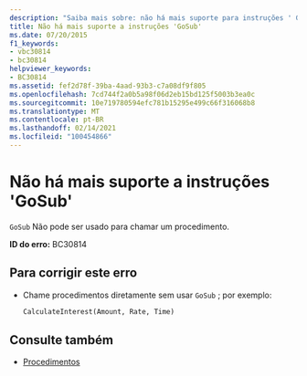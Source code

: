 ```yaml
---
description: "Saiba mais sobre: não há mais suporte para instruções ' GoSub '"
title: Não há mais suporte a instruções 'GoSub'
ms.date: 07/20/2015
f1_keywords:
- vbc30814
- bc30814
helpviewer_keywords:
- BC30814
ms.assetid: fef2d78f-39ba-4aad-93b3-c7a08df9f805
ms.openlocfilehash: 7cd744f2a0b5a98f06d2eb15bd125f5003b3ea0c
ms.sourcegitcommit: 10e719780594efc781b15295e499c66f316068b8
ms.translationtype: MT
ms.contentlocale: pt-BR
ms.lasthandoff: 02/14/2021
ms.locfileid: "100454866"
---
```

# <a name="gosub-statements-are-no-longer-supported"></a>Não há mais suporte a instruções 'GoSub'

`GoSub` Não pode ser usado para chamar um procedimento.  
  
 **ID do erro:** BC30814  
  
## <a name="to-correct-this-error"></a>Para corrigir este erro  
  
- Chame procedimentos diretamente sem usar `GoSub` ; por exemplo:  
  
    ```vb  
    CalculateInterest(Amount, Rate, Time)  
    ```  
  
## <a name="see-also"></a>Consulte também

- [Procedimentos](../programming-guide/language-features/procedures/index.md)
